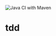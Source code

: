 ![Java CI with Maven](https://github.com/Milfist/tdd/workflows/Java%20CI%20with%20Maven/badge.svg?branch=main)

# tdd

